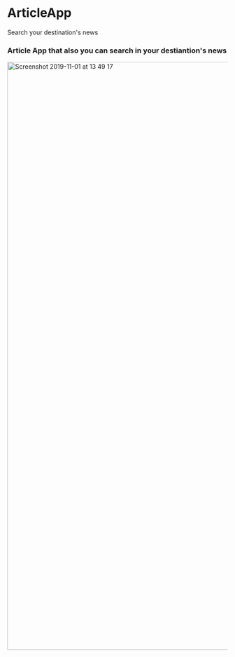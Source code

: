 # ArticleApp
Search your destination's news


### Article App that also you can search in your destiantion's news

<img width="1342" alt="Screenshot 2019-11-01 at 13 49 17" src="https://user-images.githubusercontent.com/36129254/68034710-1f414a80-fcba-11e9-9940-fbf10cc9832e.png">
